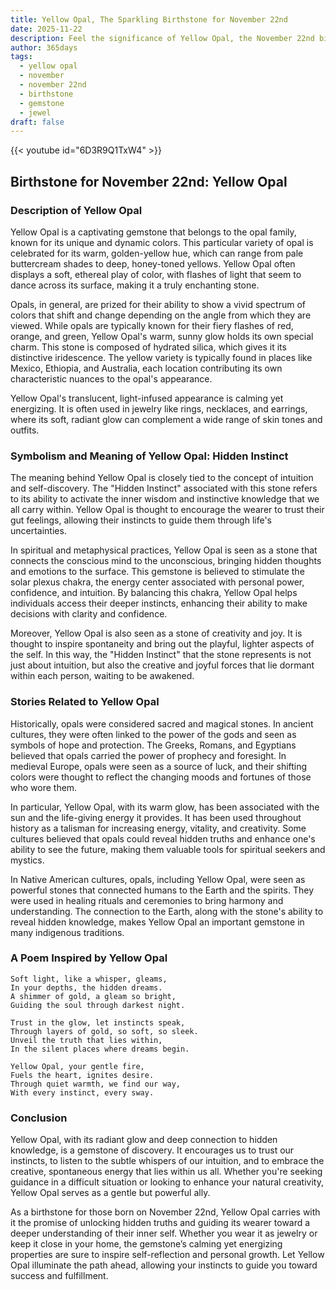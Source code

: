 ```yaml
---
title: Yellow Opal, The Sparkling Birthstone for November 22nd
date: 2025-11-22
description: Feel the significance of Yellow Opal, the November 22nd birthstone symbolizing Hidden instinct. Let its beauty and meaning brighten your day.
author: 365days
tags:
  - yellow opal
  - november
  - november 22nd
  - birthstone
  - gemstone
  - jewel
draft: false
---
```


{{< youtube id="6D3R9Q1TxW4" >}}

## Birthstone for November 22nd: Yellow Opal

### Description of Yellow Opal

Yellow Opal is a captivating gemstone that belongs to the opal family, known for its unique and dynamic colors. This particular variety of opal is celebrated for its warm, golden-yellow hue, which can range from pale buttercream shades to deep, honey-toned yellows. Yellow Opal often displays a soft, ethereal play of color, with flashes of light that seem to dance across its surface, making it a truly enchanting stone.

Opals, in general, are prized for their ability to show a vivid spectrum of colors that shift and change depending on the angle from which they are viewed. While opals are typically known for their fiery flashes of red, orange, and green, Yellow Opal's warm, sunny glow holds its own special charm. This stone is composed of hydrated silica, which gives it its distinctive iridescence. The yellow variety is typically found in places like Mexico, Ethiopia, and Australia, each location contributing its own characteristic nuances to the opal's appearance.

Yellow Opal's translucent, light-infused appearance is calming yet energizing. It is often used in jewelry like rings, necklaces, and earrings, where its soft, radiant glow can complement a wide range of skin tones and outfits.

### Symbolism and Meaning of Yellow Opal: Hidden Instinct

The meaning behind Yellow Opal is closely tied to the concept of intuition and self-discovery. The "Hidden Instinct" associated with this stone refers to its ability to activate the inner wisdom and instinctive knowledge that we all carry within. Yellow Opal is thought to encourage the wearer to trust their gut feelings, allowing their instincts to guide them through life's uncertainties.

In spiritual and metaphysical practices, Yellow Opal is seen as a stone that connects the conscious mind to the unconscious, bringing hidden thoughts and emotions to the surface. This gemstone is believed to stimulate the solar plexus chakra, the energy center associated with personal power, confidence, and intuition. By balancing this chakra, Yellow Opal helps individuals access their deeper instincts, enhancing their ability to make decisions with clarity and confidence.

Moreover, Yellow Opal is also seen as a stone of creativity and joy. It is thought to inspire spontaneity and bring out the playful, lighter aspects of the self. In this way, the "Hidden Instinct" that the stone represents is not just about intuition, but also the creative and joyful forces that lie dormant within each person, waiting to be awakened.

### Stories Related to Yellow Opal

Historically, opals were considered sacred and magical stones. In ancient cultures, they were often linked to the power of the gods and seen as symbols of hope and protection. The Greeks, Romans, and Egyptians believed that opals carried the power of prophecy and foresight. In medieval Europe, opals were seen as a source of luck, and their shifting colors were thought to reflect the changing moods and fortunes of those who wore them.

In particular, Yellow Opal, with its warm glow, has been associated with the sun and the life-giving energy it provides. It has been used throughout history as a talisman for increasing energy, vitality, and creativity. Some cultures believed that opals could reveal hidden truths and enhance one's ability to see the future, making them valuable tools for spiritual seekers and mystics.

In Native American cultures, opals, including Yellow Opal, were seen as powerful stones that connected humans to the Earth and the spirits. They were used in healing rituals and ceremonies to bring harmony and understanding. The connection to the Earth, along with the stone's ability to reveal hidden knowledge, makes Yellow Opal an important gemstone in many indigenous traditions.

### A Poem Inspired by Yellow Opal

```
Soft light, like a whisper, gleams,  
In your depths, the hidden dreams.  
A shimmer of gold, a gleam so bright,  
Guiding the soul through darkest night.

Trust in the glow, let instincts speak,  
Through layers of gold, so soft, so sleek.  
Unveil the truth that lies within,  
In the silent places where dreams begin.

Yellow Opal, your gentle fire,  
Fuels the heart, ignites desire.  
Through quiet warmth, we find our way,  
With every instinct, every sway.
```

### Conclusion

Yellow Opal, with its radiant glow and deep connection to hidden knowledge, is a gemstone of discovery. It encourages us to trust our instincts, to listen to the subtle whispers of our intuition, and to embrace the creative, spontaneous energy that lies within us all. Whether you're seeking guidance in a difficult situation or looking to enhance your natural creativity, Yellow Opal serves as a gentle but powerful ally.

As a birthstone for those born on November 22nd, Yellow Opal carries with it the promise of unlocking hidden truths and guiding its wearer toward a deeper understanding of their inner self. Whether you wear it as jewelry or keep it close in your home, the gemstone’s calming yet energizing properties are sure to inspire self-reflection and personal growth. Let Yellow Opal illuminate the path ahead, allowing your instincts to guide you toward success and fulfillment.